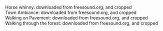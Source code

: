Horse whinny: downloaded from freesound.org, and cropped\
Town Ambiance: downloaded from freesound.org, and cropped\
Walking on Pavement: downloaded from freesound.org, and cropped\
Walking through the forest: downloaded from freesound.org, and cropped
